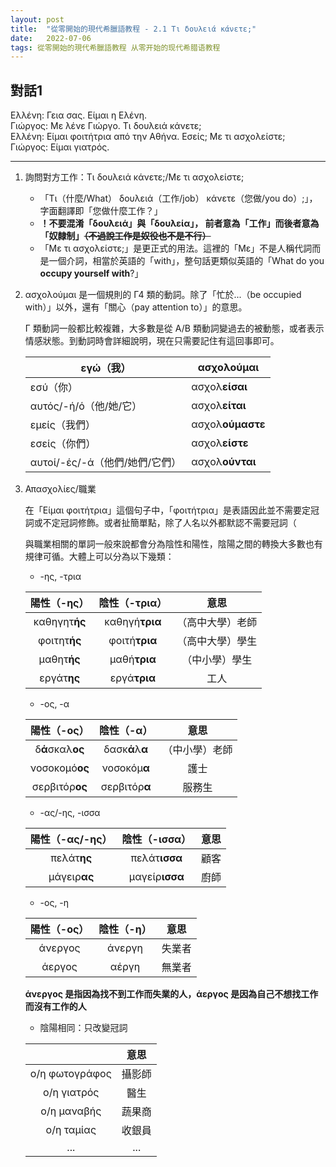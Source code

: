 ```yaml
---
layout: post
title:  "從零開始的現代希臘語教程 - 2.1 Τι δουλειά κάνετε;"
date:   2022-07-06 
tags: 從零開始的現代希臘語教程 从零开始的现代希腊语教程
---
```


## 對話1

Ελλένη: Γεια σας. Είμαι η Ελένη.  
Γιώργος: Με λένε Γιώργο. Τι δουλειά κάνετε;  
Ελλένη: Είμαι φοιτήτρια από την Αθήνα. Εσείς; Με τι ασχολείστε;  
Γιώργος: Είμαι γιατρός.

---

1. 詢問對方工作：Τι δουλειά κάνετε;/Με τι ασχολείστε;  
    - 「Τι（什麼/What） δουλειά（工作/job） κάνετε（您做/you do）;」，字面翻譯即「您做什麼工作？」
    - **！不要混淆「δουλειά」與「δουλεία」， 前者意為「工作」而後者意為「奴隸制」~~（不過說工作是奴役也不是不行）~~**
    - 「Με τι ασχολείστε;」是更正式的用法。這裡的「Με」不是人稱代詞而是一個介詞，相當於英語的「with」，整句話更類似英語的「What do you **occupy yourself with**?」

2. ασχολούμαι 是一個規則的 Γ4 類的動詞。除了「忙於...（be occupied with）」以外，還有「關心（pay attention to）」的意思。

    Γ 類動詞一般都比較複雜，大多數是從 A/B 類動詞變過去的被動態，或者表示情感狀態。到動詞時會詳細說明，現在只需要記住有這回事即可。

    | εγώ（我）                           | ασχολούμαι |
    | ---------------------------------- | ------- |
    | εσύ（你）                           | ασχολ**είσαι** |
    | αυτός/-ή/ό（他/她/它）               | ασχολ**είται** |
    | εμείς（我們）                       | ασχολ**ούμαστε** |
    | εσείς（你們）                       | ασχολ**είστε** |
    | αυτοί/-ές/-ά（他們/她們/它們）        |ασχολ**ούνται** |

3. Απασχολίες/職業

    在「Είμαι φοιτήτρια」這個句子中，「φοιτήτρια」是表語因此並不需要定冠詞或不定冠詞修飾。或者扯簡單點，除了人名以外都默認不需要冠詞（

    與職業相關的單詞一般來說都會分為陰性和陽性，陰陽之間的轉換大多數也有規律可循。大體上可以分為以下幾類：
    
    - -ης, -τρια
    
    | 陽性（-ης）    | 陰性（-τρια）    | 意思                   |
    | :-----------: | :------------: | :-----------: |
    | καθηγητ**ής** | καθηγή**τρια** | （高中大學）老師 |
    |  φοιτητ**ής** |  φοιτή**τρια** | （高中大學）學生 |
    |  μαθητ**ής**  |  μαθή**τρια**  | （中小學）學生  |
    |  εργάτ**ης**  |  εργά**τρια**  | 工人             |
    
    - -ος, -α

    | 陽性（-ος）            | 陰性（-α）           | 意思                    |
    | :--------------: | :-------------: | :-----------: |
    | δ**ά**σκαλ**ος** | δασκ**ά**λ**α** | （中小學）老師  |
    |  νοσοκομό**ος**  | νοσοκόμ**α**    | 護士                 |
    |  σερβιτόρ**ος**  | σερβιτόρ**α**   | 服務生         |
       
    - -ας/-ης, -ισσα
    
    | 陽性（-ας/-ης） | 陰性（-ισσα）    | 意思 |
    | :-----------: | :-----------:  | :--: |
    | πελάτ**ης**   | πελάτ**ισσα**  | 顧客 |
    | μάγειρ**ας**  | μαγείρ**ισσα** | 廚師 |
    
    - -ος, -η

    | 陽性（-ος） | 陰性（-η）    | 意思 |
    | :-----------: | :-----------:  | :--: |
    | άνεργος | άνεργη  | 失業者 |
    | άεργος  | αέργη | 無業者 |
    
    **άνεργος 是指因為找不到工作而失業的人，άεργος 是因為自己不想找工作而沒有工作的人**
    
    - 陰陽相同：只改變冠詞
    
	|                          | 意思    |
	| :------------: | :----:  |
	| ο/η φωτογράφος | 攝影師 |
	| ο/η γιατρός        | 醫生    |
	| ο/η μαναβής        | 蔬果商 |
	| ο/η ταμίας           | 收銀員 |
	| ... | ... |
